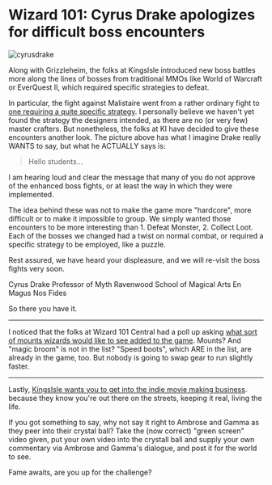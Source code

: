 # Wizard 101: Cyrus Drake apologizes for difficult boss encounters

![cyrusdrake](http://westkarana.com/wp-content/uploads/2009/07/cyrusdrake.jpg "cyrusdrake")

Along with Grizzleheim, the folks at KingsIsle introduced new boss battles more along the lines of bosses from traditional MMOs like World of Warcraft or EverQuest II, which required specific strategies to defeat.

In particular, the fight against Malistaire went from a rather ordinary fight to [one requiring a quite specific strategy](http://www.wizard101central.com/forums/showthread.php?t=16820). I personally believe we haven't yet found the strategy the designers intended, as there are no (or very few) master crafters. But nonetheless, the folks at KI have decided to give these encounters another look. The picture above has what I imagine Drake really WANTS to say, but what he ACTUALLY says is:


> Hello students...

I am hearing loud and clear the message that many of you do not approve of the enhanced boss fights, or at least the way in which they were implemented. 

The idea behind these was not to make the game more "hardcore", more difficult or to make it impossible to group. We simply wanted those encounters to be more interesting than 1. Defeat Monster, 2. Collect Loot. Each of the bosses we changed had a twist on normal combat, or required a specific strategy to be employed, like a puzzle. 

Rest assured, we have heard your displeasure, and we will re-visit the boss fights very soon.

Cyrus Drake 
Professor of Myth 
Ravenwood School of Magical Arts 
En Magus Nos Fides




So there you have it.

---

I noticed that the folks at Wizard 101 Central had a poll up asking [what sort of mounts wizards would like to see added to the game](http://www.wizard101central.com/forums/showthread.php?t=17186). Mounts? And "magic broom" is not in the list? "Speed boots", which ARE in the list, are already in the game, too. But nobody is going to swap gear to run slightly faster.

---

Lastly, [KingsIsle wants you to get into the indie movie making business](https://www.wizard101.com/site/home2/wizard101/page_8ad6a4042235834c0122381534c45673). because they know you're out there on the streets, keeping it real, living the life.

If you got something to say, why not say it right to Ambrose and Gamma as they peer into their crystal ball? Take the (now correct) "green screen" video given, put your own video into the crystall ball and supply your own commentary via Ambrose and Gamma's dialogue, and post it for the world to see.

Fame awaits, are you up for the challenge?

